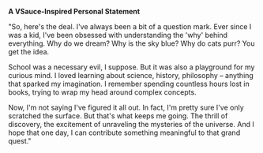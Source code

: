 **A VSauce-Inspired Personal Statement**

"So, here's the deal. I've always been a bit of a question mark. Ever since I was a kid, I've been obsessed with understanding the 'why' behind everything. Why do we dream? Why is the sky blue? Why do cats purr? You get the idea.

School was a necessary evil, I suppose. But it was also a playground for my curious mind. I loved learning about science, history, philosophy – anything that sparked my imagination. I remember spending countless hours lost in books, trying to wrap my head around complex concepts.

Now, I'm not saying I've figured it all out. In fact, I'm pretty sure I've only scratched the surface. But that's what keeps me going. The thrill of discovery, the excitement of unraveling the mysteries of the universe. And I hope that one day, I can contribute something meaningful to that grand quest."